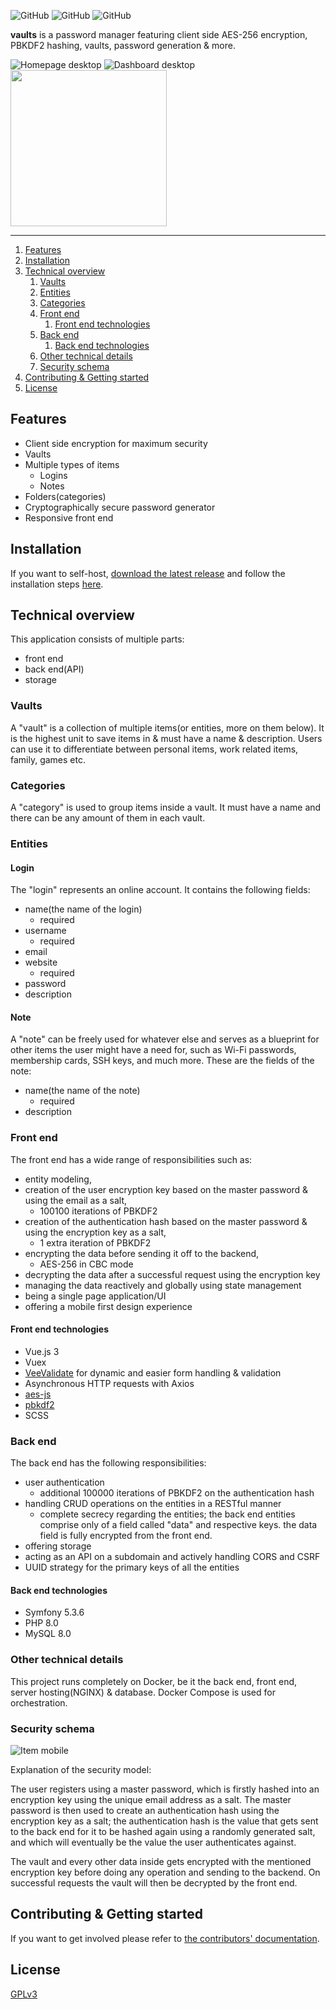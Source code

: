 ![GitHub](https://img.shields.io/github/license/MatrixEternal/vaults?style=flat-square)
![GitHub](https://img.shields.io/github/v/release/MatrixEternal/vaults?style=flat-square)
![GitHub](https://img.shields.io/github/last-commit/MatrixEternal/vaults/main?style=flat-square)

**vaults** is a password manager featuring client side AES-256 encryption, PBKDF2 hashing, vaults, password generation & more.

![Homepage desktop](docs/assets/homepage.PNG)
![Dashboard desktop](docs/assets/dashboard_desktop.PNG)
<img src="https://github.com/MatrixEternal/vaults/blob/main/docs/assets/item_mobile.PNG" width="250px">

---

1. [Features](#features)
2. [Installation](#installation)
3. [Technical overview](#technical-overview)
    1. [Vaults](#vaults)
    2. [Entities](#entities)
    3. [Categories](#categories)
    4. [Front end](#front-end)
        1. [Front end technologies](#front-end-technologies)
    5. [Back end](#back-end)
        1. [Back end technologies](#back-end-technologies)
    6. [Other technical details](#other-technical-details)
    7. [Security schema](#security-schema)
4. [Contributing & Getting started](#contributing--getting-started)
5. [License](#license)

## Features

- Client side encryption for maximum security
- Vaults
- Multiple types of items
    - Logins
    - Notes
- Folders(categories)
- Cryptographically secure password generator
- Responsive front end

## Installation

If you want to self-host, [download the latest release](https://github.com/MatrixEternal/vaults/releases/latest) and follow the installation steps [here](./docs/INSTALLATION.md).

## Technical overview

This application consists of multiple parts:

* front end
* back end(API)
* storage

### Vaults

A "vault" is a collection of multiple items(or entities, more on them below). It is the highest unit to save items in & must have a name & description.
Users can use it to differentiate between personal items, work related items, family, games etc.

### Categories

A "category" is used to group items inside a vault. It must have a name and there can be any amount of them in each vault.

### Entities

#### Login

The "login" represents an online account. It contains the following fields:

- name(the name of the login)
    - required
- username
    - required
- email
- website
    - required
- password
- description

#### Note

A "note" can be freely used for whatever else and serves as a blueprint for other items the user might have a need for,
such as Wi-Fi passwords, membership cards, SSH keys, and much more. These are the fields of the note:

- name(the name of the note)
    - required
- description

### Front end

The front end has a wide range of responsibilities such as:
- entity modeling,
- creation of the user encryption key based on the master password & using the email as a salt,
    - 100100 iterations of PBKDF2
- creation of the authentication hash based on the master password & using the encryption key as a salt,
    - 1 extra iteration of PBKDF2
- encrypting the data before sending it off to the backend,
    - AES-256 in CBC mode
- decrypting the data after a successful request using the encryption key
- managing the data reactively and globally using state management
- being a single page application/UI
- offering a mobile first design experience

#### Front end technologies

- Vue.js 3
- Vuex
- [VeeValidate](https://vee-validate.logaretm.com/v4/) for dynamic and easier form handling & validation
- Asynchronous HTTP requests with Axios
- [aes-js](https://github.com/ricmoo/aes-js)
- [pbkdf2](https://github.com/crypto-browserify/pbkdf2)
- SCSS

### Back end

The back end has the following responsibilities:

- user authentication
  - additional 100000 iterations of PBKDF2 on the authentication hash
- handling CRUD operations on the entities in a RESTful manner
  - complete secrecy regarding the entities; the back end entities comprise only of a field called "data" and respective keys.
   the data field is fully encrypted from the front end.
- offering storage
- acting as an API on a subdomain and actively handling CORS and CSRF
- UUID strategy for the primary keys of all the entities


#### Back end technologies

- Symfony 5.3.6
- PHP 8.0
- MySQL 8.0

### Other technical details

This project runs completely on Docker, be it the back end, front end, server hosting(NGINX) & database. Docker Compose is used for orchestration.

### Security schema

![Item mobile](docs/assets/security_schema.png)

Explanation of the security model:

The user registers using a master password, which is firstly hashed into an encryption key using the unique email address as a salt. The master password is then used
to create an authentication hash using the encryption key as a salt; the authentication hash is the value that gets sent to the back end for it to be hashed again using a randomly generated salt, and which will eventually
be the value the user authenticates against.

The vault and every other data inside gets encrypted with the mentioned encryption key before doing any operation and sending to the backend. On successful requests the vault will then be decrypted by the front end.

## Contributing & Getting started

If you want to get involved please refer to [the contributors' documentation](docs/CONTRIBUTORS.md).

## License

[GPLv3](LICENSE)
